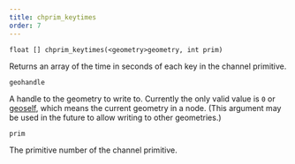 ```yaml
---
title: chprim_keytimes
order: 7
---
```

`float [] chprim_keytimes(<geometry>geometry, int prim)`

Returns an array of the time in seconds of each key in the channel primitive.

`geohandle`

A handle to the geometry to write to. Currently the only valid value is `0` or [geoself](/en/houdini-vex/geometry/geoself "Returns a handle to the current geometry."), which means the current geometry in a node. (This argument may be used in the future to allow writing to other geometries.)

`prim`

The primitive number of the channel primitive.

